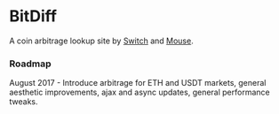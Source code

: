 # BitDiff
A coin arbitrage lookup site by [Switch](https://twitter.com/SwitchLove) and [Mouse](https://twitter.com/MouseDoesCrypto).

### Roadmap

August 2017 - Introduce arbitrage for ETH and USDT markets, general aesthetic improvements, ajax and async updates, general performance tweaks.
